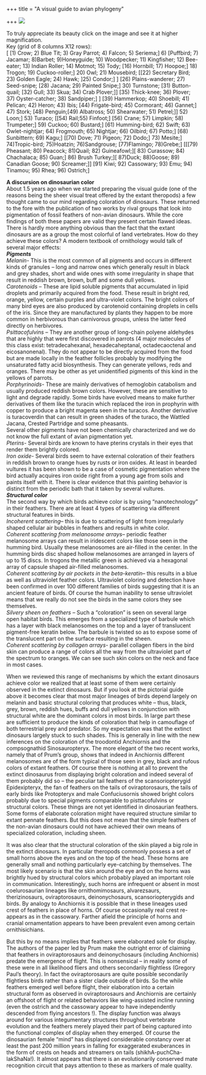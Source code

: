 +++
title = "A visual guide to avian phylogeny"

+++
[![](https://i2.wp.com/lh5.ggpht.com/_hjuA1bE0hBw/S2_DrWmwWaI/AAAAAAAABRA/wed_F-16oy0/s800/birds2.jpg)](http://picasaweb.google.com/lh/photo/VpZyRcNwsIFt0LiXLN7zCw?feat=embedwebsite)

To truly appreciate its beauty click on the image and see it at higher
magnification.  
Key (grid of 8 columns X12 rows):  
\[ \[1) Crow; 2) Blue Tit; 3) Gray Parrot; 4) Falcon; 5) Seriema;\] 6)
\[Puffbird; 7) Jacamar; 8)Barbet; 9)Honeyguide; 10) Woodpecker; 11)
Kingfisher; 12) Bee-eater; 13) Indian Roller; 14) Motmot; 15) Tody;
\[16) Hornbill; 17) Hoopoe;\] 18) Trogon; 19) Cuckoo-roller;\] 20) Owl;
21) Mousebird; \[\[22) Secretary Bird; 23) Golden Eagle; 24) Hawk; \]25)
Condor;\] \] \[26) Plains-wanderer; 27) Seed-snipe; \[28) Jacana; 29)
Painted Snipe;\] 30) Turnstone; \[31) Button-quail; \[32) Gull; 33)
Skua; 34) Crab Plover;\]\] \[35) Thick-knee; 36) Plover; 37)
Oyster-catcher; 38) Sandpiper;\] \] \[39) Hammerkop; 40) Shoebill; 41)
Pelican; 42) Heron; 43) Ibis; \[44) Frigate-bird; 45) Cormorant; 46)
Gannet;\] 47) Stork; \[48) Penguin;\[49) Albatross; 50) Shearwater; 51)
Petrel;\]\] 52) Loon;\] 53) Turaco; \[\[54) Rail;55) Finfoot;\] \[56)
Crane; 57) Limpkin; 58) Trumpeter;\] 59) Cuckoo; 60) Bustard;\] \[61)
Humming-bird; 62) Swift; 63) Owlet-nightjar; 64) Frogmouth; 65)
Nightjar; 66) Oilbird; 67) Potto;\] \[68) Sunbittern; 69) Kagu;\]
\[\[70) Dove; 71) Pigeon; 72) Dodo;\] 73) Mesite;\] 74)Tropic-bird;
75)Hoatzin; 76)Sandgrouse; \[77)Flamingo; 78)Grebe;\] \[\[\[79)
Pheasant; 80) Peacock; 81)Quail; 82) Guineafowl;\]\[ 83) Curassow; 84)
Chachalaca; 85) Guan;\] 86) Brush Turkey;\]\[ 87)Duck; 88)Goose; 89)
Canadian Goose; 90) Screamer;\]\] \[91) Kiwi; 92) Cassowary; 93) Emu;
94) Tinamou; 95) Rhea; 96) Ostrich;\]

**A discursion on dinosaurian color**  
About 1.5 years ago when we started preparing the visual guide (one of
the reasons being the sheer visual treat offered by the extant
theropods) a few thought came to our mind regarding coloration of
dinosaurs. These returned to the fore with the publication of two works
by rival groups that look into pigmentation of fossil feathers of
non-avian dinosaurs. While the core findings of both these papers are
valid they present certain flawed ideas. There is hardly more anything
obvious than the fact that the extant dinosaurs are as a group the most
colorful of land vertebrates. How do they achieve these colors? A modern
textbook of ornithology would talk of several major effects:  
***Pigments***  
*Melanin-* This is the most common of all pigments and occurs in
different kinds of granules – long and narrow ones which generally
result in black and grey shades, short and wide ones with some
irregularity in shape that result in reddish brown, brown, buff and some
dull yellows.  
*Carotenoids –* These are lipid soluble pigments that accumulated in
lipid droplets and primarily acquired from the food. These result in
bright red, orange, yellow, certain purples and ultra-violet colors. The
bright colors of many bird eyes are also produced by carotenoid
containing droplets in cells of the iris. Since they are manufactured by
plants they happen to be more common in herbivorous than carnivorous
groups, unless the latter feed directly on herbivores.  
*Psittacofulvins –* They are another group of long-chain polyene
aldehydes that are highly that were first discovered in parrots (4 major
molecules of this class exist: tetradecahexanal, hexadecaheptanal,
octadecaoctenal and eicosanonenal). They do not appear to be directly
acquired from the food but are made locally in the feather follicles
probably by modifying the unsaturated fatty acid biosynthesis. They can
generate yellows, reds and oranges. There may be other as yet
unidentified pigments of this kind in the yellows of parrots.  
*Porphyrinoids-* These are mainly derivatives of hemoglobin catabolism
and usually produced reddish brown colors. However, these are sensitive
to light and degrade rapidly. Some birds have evolved means to make
further derivatives of them like the turacin which replaced the iron in
prophyrin with copper to produce a bright magenta seen in the turacos.
Another derivative is turacoverdin that can result in green shades of
the turaco, the Wattled Jacana, Crested Partridge and some pheasants.  
Several other pigments have not been chemically characterized and we do
not know the full extant of avian pigmentation yet.  
*Pterins-* Several birds are known to have pterins crystals in their
eyes that render them brightly colored.  
*Iron oxide-* Several birds seem to have external coloration of their
feathers in reddish brown to orange hues by rusts or iron oxides. At
least in bearded vultures it has been shown to be a case of cosmetic
pigmentation where the bird actually acquires iron oxide right from a
young age from soils and paints itself with it. There is clear evidence
that this painting behavior is distinct from the periodic bath that it
taken by several vultures.  
***Structural color***  
The second way by which birds achieve color is by using “nanotechnology”
in their feathers. There are at least 4 types of scattering via
different structural features in birds.  
*Incoherent scattering–* this is due to scattering of light from
irregularly shaped cellular air bubbles in feathers and results in white
color.  
*Coherent scattering from melanosome arrays–* periodic feather
melanosome arrays can result in iridescent colors like those seen in the
humming bird. Usually these melanosomes are air-filled in the center. In
the humming birds disc shaped hollow melanosomes are arranged in layers
of up to 15 discs. In trogons the metallic green is achieved via a
hexagonal array of capsule shaped air-filled melanosomes.  
*Coherent scattering by air pockets in the beta-keratin–* this results
in a blue as well as ultraviolet feather colors. Ultraviolet coloring
and detection have been confirmed in over 100 different families of
birds suggesting that it is an ancient feature of birds. Of course the
human inability to sense ultraviolet means that we really do not see the
birds in the same colors they see themselves.  
*Silvery sheen on feathers –* Such a “coloration” is seen on several
large open habitat birds. This emerges from a specialized type of
barbule which has a layer with black melanosomes on the top and a layer
of translucent pigment-free keratin below. The barbule is twisted so as
to expose some of the translucent part on the surface resulting in the
sheen.  
*Coherent scattering by collagen arrays-* parallel collagen fibers in
the bird skin can produce a range of colors all the way from the
ultraviolet part of the spectrum to oranges. We can see such skin colors
on the neck and face in most cases.

When we reviewed this range of mechanisms by which the extant dinosaurs
achieve color we realized that at least some of them were certainly
observed in the extinct dinosaurs. But if you look at the pictorial
guide above it becomes clear that most major lineages of birds depend
largely on melanin and basic structural coloring that produces white –
thus, black, grey, brown, reddish hues, buffs and dull yellows in
conjunction with structural white are the dominant colors in most birds.
In large part these are sufficient to produce the kinds of coloration
that help in camouflage of both terrestrial prey and predator. So my
expectation was that the extinct dinosaurs largely stuck to such shades.
This is generally in line with the new inferences on the coloration of
the troodontid Anchiornis and the compsognathid Sinosauropteryx. The
more elegant of the two recent works, namely that of Prum’s group, shows
that indeed in Anchiornis different melanosomes are of the form typical
of those seen in grey, black and rufous colors of extant feathers. Of
course there is nothing at all to prevent the extinct dinosaurus from
displaying bright coloration and indeed several of them probably did so
– the peculiar tail feathers of the scansoriopterygid Epidexipteryx,
the fan of feathers on the tails of oviraptorosaurs, the tails of early
birds like Protopteryx and male Confuciusornis showed bright colors
probably due to special pigments comparable to pisttacofulvins or
structural colors. These things are not yet identified in dinosaurian
feathers. Some forms of elaborate coloration might have required
structure similar to extant pennate feathers. But this does not mean
that the simple feathers of the non-avian dinosaurs could not have
achieved their own means of specialized coloration, including sheen.

It was also clear that the structural coloration of the skin played a
big role in the extinct dinosaurs. In particular theropods commonly
possess a set of small horns above the eyes and on the top of the head.
These horns are generally small and nothing particularly eye-catching by
themselves. The most likely scenario is that the skin around the eye and
on the horns was brightly hued by structural colors which probably
played an important role in communication. Interestingly, such horns are
infrequent or absent in most coelurosaurian lineages like
ornithomimosaurs, alvarezsaurs, therizinosaurs, oviraptorosaurs,
deinonychosaurs, scansoriopterygids and birds. By analogy to Anchiornis
it is possible that in these lineages used crest of feathers in place of
horns. Of course occasionally real crest re-appears as in the cassowary.
Farther afield the principle of horns and cranial ornamentation appears
to have been prevalent even among certain ornithisichians.

But this by no means implies that feathers were elaborated sole for
display. The authors of the paper led by Prum make the outright error of
claiming that feathers in oviraptorosaurs and deinonychosaurs (including
Anchiornis) predate the emergence of flight. This is nonsensical – in
reality some of these were in all likelihood fliers and others
secondarily flightless (Gregory Paul’s theory). In fact the
oviraptorosaurs are quite possible secondarily flightless birds rather
than a sister clade outside of birds. So the while feathers emerged well
before flight, their elaboration into a certain structural form as
observed in oviraptorosaurs and Anchiornis are certainly an offshoot of
flight or related behaviors like wing-assisted incline running (even the
ostrich and the cassowary appear to have independently descended from
flying ancestors \!). The display function was always around for various
integumentary structures throughout vertebrate evolution and the
feathers merely played their part of being captured into the functional
complex of display when they emerged. Of course the dinosaurian female
“mind” has displayed considerable constancy over at least the past 200
million years in falling for exaggerated exuberances in the form of
crests on heads and streamers on tails (shikhA-puchCha- lakShaNa\!). It
almost appears that there is an evolutionarily conserved mate
recognition circuit that pays attention to these as markers of male
quality.
